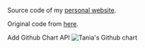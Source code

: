 Source code of my <a href="https://www.dcassol.com"> personal website</a>.

Original code from <a href="https://github.com/WesleyyC/wesleyyc.github.io"> here</a>.

Add Github Chart API
<img src="https://ghchart.rshah.org/tania-k" alt="Tania's Github chart" />
